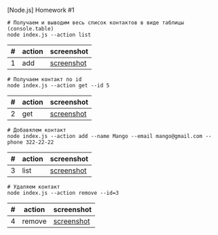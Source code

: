 [Node.js] Homework #1

```shell
# Получаем и выводим весь список контактов в виде таблицы (console.table)
node index.js --action list
```

| #   | action | screenshot     |
| --- | ------ | -------------- |
| 1   | add    | [screenshot]() |

```shell
# Получаем контакт по id
node index.js --action get --id 5
```

| #   | action | screenshot     |
| --- | ------ | -------------- |
| 2   | get    | [screenshot]() |

```shell
# Добавялем контакт
node index.js --action add --name Mango --email mango@gmail.com --phone 322-22-22
```

| #   | action | screenshot     |
| --- | ------ | -------------- |
| 3   | list   | [screenshot]() |

```shell
# Удаляем контакт
node index.js --action remove --id=3
```

| #   | action | screenshot     |
| --- | ------ | -------------- |
| 4   | remove | [screenshot]() |
